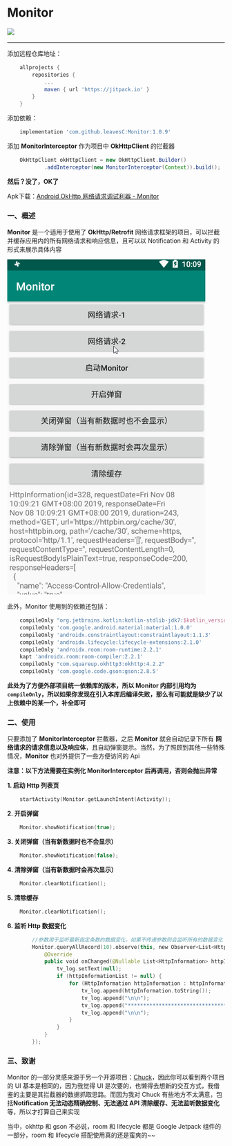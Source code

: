 # Monitor

[![](https://jitpack.io/v/leavesC/Monitor.svg)](https://jitpack.io/#leavesC/Monitor)

---

添加远程仓库地址：

```groovy
	allprojects {
		repositories {
			...
			maven { url 'https://jitpack.io' }
		}
	}
```

添加依赖：

```groovy
	implementation 'com.github.leavesC:Monitor:1.0.9'
```

添加 **MonitorInterceptor** 作为项目中 **OkHttpClient** 的拦截器

```groovy
    OkHttpClient okHttpClient = new OkHttpClient.Builder()
            .addInterceptor(new MonitorInterceptor(Context)).build();
```

**然后？没了，OK了**


Apk下载：[Android OkHttp 网络请求调试利器 - Monitor](https://www.pgyer.com/leavesC_Monitor)

### 一、概述

**Monitor** 是一个适用于使用了 **OkHttp/Retrofit** 网络请求框架的项目，可以拦截并缓存应用内的所有网络请求和响应信息，且可以以 Notification 和 Activity 的形式来展示具体内容

![](doc/display.gif)

此外，Monitor 使用到的依赖还包括：

```groovy
    compileOnly "org.jetbrains.kotlin:kotlin-stdlib-jdk7:$kotlin_version"
    compileOnly 'com.google.android.material:material:1.0.0'
    compileOnly 'androidx.constraintlayout:constraintlayout:1.1.3'
    compileOnly 'androidx.lifecycle:lifecycle-extensions:2.1.0'
    compileOnly 'androidx.room:room-runtime:2.2.1'
    kapt 'androidx.room:room-compiler:2.2.1'
    compileOnly "com.squareup.okhttp3:okhttp:4.2.2"
    compileOnly 'com.google.code.gson:gson:2.8.5'
```

**此处为了方便外部项目统一依赖库的版本，所以 Monitor 内部引用均为 `compileOnly`，所以如果你发现在引入本库后编译失败，那么有可能就是缺少了以上依赖中的某一个，补全即可**

### 二、使用

只要添加了 **MonitorInterceptor** 拦截器，之后 **Monitor** 就会自动记录下所有 **网络请求的请求信息以及响应体**，且自动弹窗提示。当然，为了照顾到其他一些特殊情况，**Monitor** 也对外提供了一些方便访问的 Api

**注意：以下方法需要在实例化 MonitorInterceptor 后再调用，否则会抛出异常**

 **1. 启动 Http 列表页**

```kotlin
    startActivity(Monitor.getLaunchIntent(Activity));
```

 **2. 开启弹窗**

```kotlin
    Monitor.showNotification(true);
```

 **3. 关闭弹窗（当有新数据时也不会显示）**

```kotlin
    Monitor.showNotification(false);
```

 **4. 清除弹窗（当有新数据时会再次显示）**

```kotlin
    Monitor.clearNotification();
```

 **5. 清除缓存**

```kotlin
    Monitor.clearNotification();
```

 **6. 监听 Http 数据变化**

```kotlin
        //参数用于监听最新指定条数的数据变化，如果不传递参数则会监听所有的数据变化
        Monitor.queryAllRecord(10).observe(this, new Observer<List<HttpInformation>>() {
            @Override
            public void onChanged(@Nullable List<HttpInformation> httpInformationList) {
                tv_log.setText(null);
                if (httpInformationList != null) {
                    for (HttpInformation httpInformation : httpInformationList) {
                        tv_log.append(httpInformation.toString());
                        tv_log.append("\n\n");
                        tv_log.append("*************************************");
                        tv_log.append("\n\n");
                    }
                }
            }
        });
```

### 三、致谢

Monitor 的一部分灵感来源于另一个开源项目：[Chuck](https://github.com/jgilfelt/chuck)，因此你可以看到两个项目的 UI 基本是相同的，因为我觉得 UI 是次要的，也懒得去想新的交互方式，我借鉴的主要是其拦截器的数据抓取思路。而因为我对 Chuck 有些地方不太满意，包括**Notification 无法动态精确控制、无法通过 API 清除缓存、无法监听数据变化**等，所以才打算自己来实现

当中，okhttp 和 gson 不必说，room 和 lifecycle 都是 Google Jetpack 组件的一部分，room 和 lifecycle 搭配使用真的还是蛮爽的~~